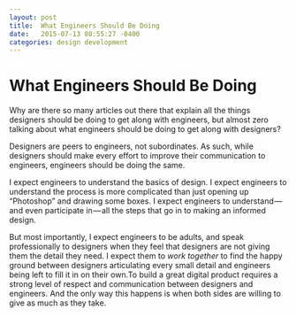 ```yaml
---
layout: post
title:  What Engineers Should Be Doing
date:   2015-07-13 08:55:27 -0400
categories: design development
---
```

# What Engineers Should Be Doing

Why are there so many articles out there that explain all the things designers should be doing to get along with engineers, but almost zero talking about what engineers should be doing to get along with designers?

Designers are peers to engineers, not subordinates. As such, while designers should make every effort to improve their communication to engineers, engineers should be doing the same.

I expect engineers to understand the basics of design. I expect engineers to understand the process is more complicated than just opening up &ldquo;Photoshop&rdquo; and drawing some boxes. I expect engineers to understand — and even participate in — all the steps that go in to making an informed design.

But most importantly, I expect engineers to be adults, and speak professionally to designers when they feel that designers are not giving them the detail they need. I expect them to _work together_ to find the happy ground between designers articulating every small detail and engineers being left to fill it in on their own.To build a great digital product requires a strong level of respect and communication between designers and engineers. And the only way this happens is when both sides are willing to give as much as they take.